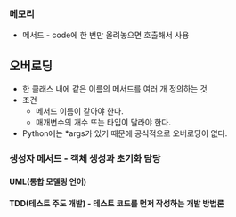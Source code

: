 ### 메모리

* 메서드 - code에 한 번만 올려놓으면 호출해서 사용



## 오버로딩

* 한 클래스 내에 같은 이름의 메서드를 여러 개 정의하는 것
* 조건
  * 메서드 이름이 같아야 한다.
  * 매개변수의 개수 또는 타입이 달라야 한다.
* Python에는 *args가 있기 때문에 공식적으로 오버로딩이 없다.



### 생성자 메서드 - 객체 생성과 초기화 담당



#### UML(통합 모델링 언어)



#### TDD(테스트 주도 개발) - 테스트 코드를 먼저 작성하는 개발 방법론



